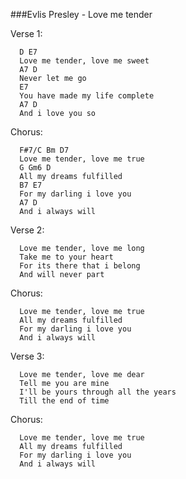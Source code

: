 ###Evlis Presley - Love me tender

Verse 1:

      D	E7
      Love me tender, love me sweet
      A7 D
      Never let me go
      E7
      You have made my life complete
      A7 D
      And i love you so
      
Chorus:

      F#7/C Bm D7
      Love me tender, love me true
      G Gm6 D
      All my dreams fulfilled
      B7 E7
      For my darling i love you
      A7 D
      And i always will

Verse 2:

      Love me tender, love me long
      Take me to your heart
      For its there that i belong
      And will never part

Chorus:

      Love me tender, love me true
      All my dreams fulfilled
      For my darling i love you
      And i always will

Verse 3:

      Love me tender, love me dear
      Tell me you are mine
      I'll be yours through all the years
      Till the end of time

Chorus:

      Love me tender, love me true
      All my dreams fulfilled
      For my darling i love you
      And i always will
